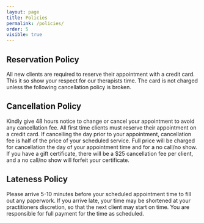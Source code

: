 ```yaml
---
layout: page
title: Policies 
permalink: /policies/
order: 5
visible: true
---
```

## Reservation Policy 

All new clients are required to reserve their appointment with a credit card. This it so show your respect for our therapists time. The card is not charged unless the following cancellation policy is broken.

## Cancellation Policy 

Kindly give 48 hours notice to change or cancel your appointment to avoid any cancellation fee. All first time clients must reserve their appointment on a credit card. If cancelling the day prior to your appointment, cancellation fee is half of the price of your scheduled service. Full price will be charged for cancellation the day of your appointment time and for a no call/no show. If you have a gift certificate, there will be a $25 cancellation fee per client, and a no call/no show will forfeit your certificate.

## Lateness Policy 

Please arrive 5-10 minutes before your scheduled appointment time to fill out any paperwork. If you arrive late, your time may be shortened at your practitioners discretion, so that the next client may start on time. You are responsible for full payment for the time as scheduled.
